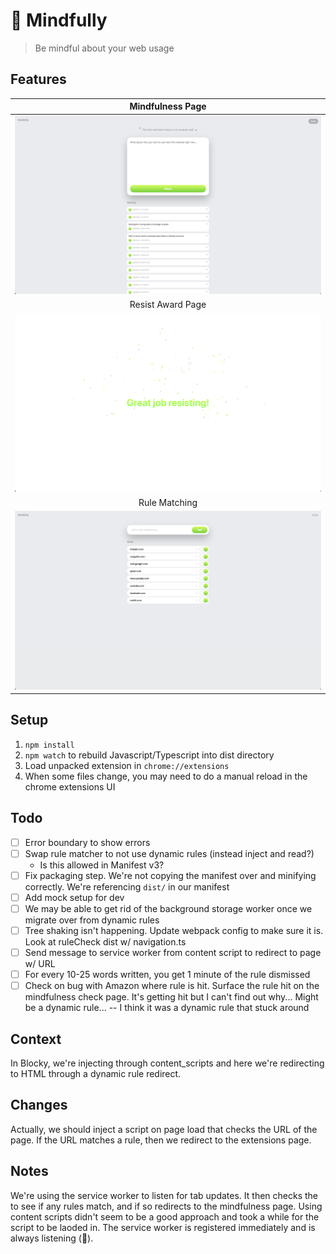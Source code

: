 # 🧠 Mindfully

> Be mindful about your web usage

## Features

|           Mindfulness Page           |
| :----------------------------------: |
|  ![](readme/mindfulness-check.png)   |
|          Resist Award Page           |
| ![](readme/resisting-award-page.png) |
|            Rule Matching             |
|   ![](readme/website-matching.png)   |

## Setup

1. `npm install`
2. `npm watch` to rebuild Javascript/Typescript into dist directory
3. Load unpacked extension in `chrome://extensions`
4. When some files change, you may need to do a manual reload in the chrome extensions UI

## Todo

- [ ] Error boundary to show errors
- [ ] Swap rule matcher to not use dynamic rules (instead inject and read?)
  - Is this allowed in Manifest v3?
- [ ] Fix packaging step. We're not copying the manifest over and minifying correctly. We're referencing `dist/` in our manifest
- [ ] Add mock setup for dev
- [ ] We may be able to get rid of the background storage worker once we migrate over from dynamic rules
- [ ] Tree shaking isn't happening. Update webpack config to make sure it is. Look at ruleCheck dist w/ navigation.ts
- [ ] Send message to service worker from content script to redirect to page w/ URL
- [ ] For every 10-25 words written, you get 1 minute of the rule dismissed
- [ ] Check on bug with Amazon where rule is hit. Surface the rule hit on the mindfulness check page. It's getting hit but I can't find out why... Might be a dynamic rule... -- I think it was a dynamic rule that stuck around

## Context

In Blocky, we're injecting through content_scripts and here we're redirecting to HTML through a dynamic rule redirect.

## Changes

Actually, we should inject a script on page load that checks the URL of the page. If the URL matches a rule, then we redirect to the extensions page.

## Notes

We're using the service worker to listen for tab updates. It then checks the to see if any rules match, and if so redirects to the mindfulness page. Using content scripts didn't seem to be a good approach and took a while for the script to be laoded in. The service worker is registered immediately and is always listening (👀).
